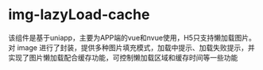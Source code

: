 # img-lazyLoad-cache
该组件是基于uniapp，主要为APP端的vue和nvue使用，H5只支持懒加载图片。对 image 进行了封装，提供多种图片填充模式，加载中提示、加载失败提示，并实现了图片懒加载配合缓存功能，可控制懒加载区域和缓存时间等一些功能
